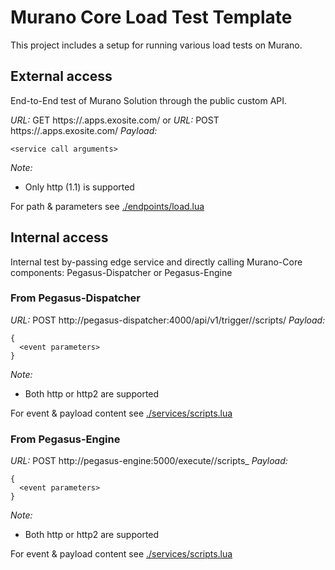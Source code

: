 # Murano Core Load Test Template

This project includes a setup for running various load tests on Murano.

## External access

End-to-End test of Murano Solution through the public custom API.

*URL:* GET https://<solution domain>.apps.exosite.com/<path>
or
*URL:* POST https://<solution domain>.apps.exosite.com/<path>
*Payload:*
```application/json
<service call arguments>
```
*Note:*
* Only http (1.1) is supported

For path & parameters see [./endpoints/load.lua](./endpoints/load.lua)

## Internal access

Internal test by-passing edge service and directly calling Murano-Core components: Pegasus-Dispatcher or Pegasus-Engine

### From Pegasus-Dispatcher

*URL:* POST http://pegasus-dispatcher:4000/api/v1/trigger/<solution id>/scripts/<event>
*Payload:*
```application/json
{
  <event parameters>
}
```

*Note:*
* Both http or http2 are supported

For event & payload content see [./services/scripts.lua](./services/scripts.lua)

### From Pegasus-Engine

*URL:* POST http://pegasus-engine:5000/execute/<solution id>/scripts_<event>
*Payload:*
```application/json
{
  <event parameters>
}
```

*Note:*
* Both http or http2 are supported

For event & payload content see [./services/scripts.lua](./services/scripts.lua)
